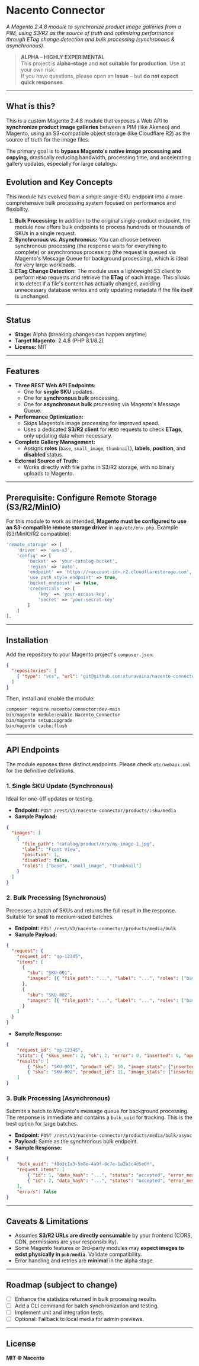 # Nacento Connector

*A Magento 2.4.8 module to synchronize product image galleries from a PIM, using S3/R2 as the source of truth and optimizing performance through ETag change detection and bulk processing (synchronous & asynchronous).*

> **ALPHA – HIGHLY EXPERIMENTAL**  
> This project is **alpha-stage** and **not suitable for production**. Use at your own risk.  
> If you have questions, please open an **Issue** – but **do not expect quick responses**.

---

## What is this?

This is a custom Magento 2.4.8 module that exposes a Web API to **synchronize product image galleries** between a PIM (like Akeneo) and Magento, using an S3-compatible object storage (like Cloudflare R2) as the source of truth for the image files.

The primary goal is to **bypass Magento's native image processing and copying**, drastically reducing bandwidth, processing time, and accelerating gallery updates, especially for large catalogs.

## Evolution and Key Concepts

This module has evolved from a simple single-SKU endpoint into a more comprehensive bulk processing system focused on performance and flexibility.

1.  **Bulk Processing:** In addition to the original single-product endpoint, the module now offers bulk endpoints to process hundreds or thousands of SKUs in a single request.
2.  **Synchronous vs. Asynchronous:** You can choose between synchronous processing (the response waits for everything to complete) or asynchronous processing (the request is queued via Magento's Message Queue for background processing), which is ideal for very large workloads.
3.  **ETag Change Detection:** The module uses a lightweight S3 client to perform `HEAD` requests and retrieve the **ETag** of each image. This allows it to detect if a file's content has actually changed, avoiding unnecessary database writes and only updating metadata if the file itself is unchanged.

---

## Status

- **Stage:** Alpha (breaking changes can happen anytime)
- **Target Magento:** 2.4.8 (PHP 8.1/8.2)
- **License:** MIT

---

## Features

- **Three REST Web API Endpoints:**
    - One for **single SKU** updates.
    - One for **synchronous bulk** processing.
    - One for **asynchronous bulk** processing via Magento's Message Queue.
- **Performance Optimization:**
    - Skips Magento’s image processing for improved speed.
    - Uses a dedicated **S3/R2 client** for `HEAD` requests to check **ETags**, only updating data when necessary.
- **Complete Gallery Management:**
    - Assigns **roles** (`base`, `small_image`, `thumbnail`), **labels**, **position**, and **disabled** status.
- **External Source of Truth:**
    - Works directly with file paths in S3/R2 storage, with no binary uploads to Magento.

---

## Prerequisite: Configure Remote Storage (S3/R2/MinIO)

For this module to work as intended, **Magento must be configured to use an S3-compatible remote storage driver** in `app/etc/env.php`. Example (S3/MinIO/R2 compatible):

```php
'remote_storage' => [
    'driver' => 'aws-s3',
    'config' => [
        'bucket' => 'your-catalog-bucket',
        'region' => 'auto',
        'endpoint' => 'https://<account-id>.r2.cloudflarestorage.com',
        'use_path_style_endpoint' => true,
        'bucket_endpoint' => false,
        'credentials' => [
            'key' => 'your-access-key',
            'secret' => 'your-secret-key'
        ]
    ]
],
```

---

## Installation

Add the repository to your Magento project's `composer.json`:

```json
{
  "repositories": [
    { "type": "vcs", "url": "git@github.com:xturavaina/nacento-connector.git" }
  ]
}
```

Then, install and enable the module:

```bash
composer require nacento/connector:dev-main
bin/magento module:enable Nacento_Connector
bin/magento setup:upgrade
bin/magento cache:flush
```

---

## API Endpoints

The module exposes three distinct endpoints. Please check `etc/webapi.xml` for the definitive definitions.

### 1. Single SKU Update (Synchronous)

Ideal for one-off updates or testing.

- **Endpoint:** `POST /rest/V1/nacento-connector/products/:sku/media`
- **Sample Payload:**

```json
{
  "images": [
    {
      "file_path": "catalog/product/m/y/my-image-1.jpg",
      "label": "Front View",
      "position": 1,
      "disabled": false,
      "roles": ["base", "small_image", "thumbnail"]
    }
  ]
}
```

### 2. Bulk Processing (Synchronous)

Processes a batch of SKUs and returns the full result in the response. Suitable for small to medium-sized batches.

- **Endpoint:** `POST /rest/V1/nacento-connector/products/media/bulk`
- **Sample Payload:**

```json
{
  "request": {
    "request_id": "op-12345",
    "items": [
      {
        "sku": "SKU-001",
        "images": [{ "file_path": "...", "label": "...", "roles": ["base"] }]
      },
      {
        "sku": "SKU-002",
        "images": [{ "file_path": "...", "label": "...", "roles": ["base"] }]
      }
    ]
  }
}
```
- **Sample Response:**
```json
{
    "request_id": "op-12345",
    "stats": { "skus_seen": 2, "ok": 2, "error": 0, "inserted": 0, "updated_value": 0, "updated_meta": 0, "skipped_no_change": 0 },
    "results": [
        { "sku": "SKU-001", "product_id": 10, "image_stats": {"inserted": 0, "updated_value": 0, "updated_meta": 0, "skipped_no_change": 0, "warnings": []}, "error": null },
        { "sku": "SKU-002", "product_id": 11, "image_stats": {"inserted": 0, "updated_value": 0, "updated_meta": 0, "skipped_no_change": 0, "warnings": []}, "error": null }
    ]
}
```

### 3. Bulk Processing (Asynchronous)

Submits a batch to Magento's message queue for background processing. The response is immediate and contains a `bulk_uuid` for tracking. This is the best option for large batches.

- **Endpoint:** `POST /rest/V1/nacento-connector/products/media/bulk/async`
- **Payload:** Same as the synchronous bulk endpoint.
- **Sample Response:**
```json
{
    "bulk_uuid": "f8d3c1a3-5b8e-4a9f-8c7e-1a2b3c4d5e6f",
    "request_items": [
        { "id": 1, "data_hash": "...", "status": "accepted", "error_message": null },
        { "id": 2, "data_hash": "...", "status": "accepted", "error_message": null }
    ],
    "errors": false
}
```

---

## Caveats & Limitations

- Assumes **S3/R2 URLs are directly consumable** by your frontend (CORS, CDN, permissions are your responsibility).
- Some Magento features or 3rd-party modules may **expect images to exist physically in `pub/media`**. Validate compatibility.
- Error handling and retries are **minimal** in the alpha stage.

---

## Roadmap (subject to change)

- [ ] Enhance the statistics returned in bulk processing results.
- [ ] Add a CLI command for batch synchronization and testing.
- [ ] Implement unit and integration tests.
- [ ] Optional: Fallback to local media for admin previews.

---

## License

**MIT © Nacento**
```
